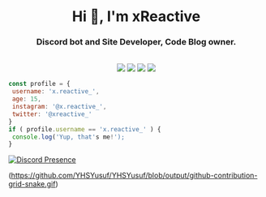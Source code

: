  <h1 align="center">Hi 👋, I'm xReactive</h1>
<h3 align="center">Discord bot and Site Developer, <a>Code Blog</a> owner.</h3>
<br>
<div align="center">
  <img src="https://img.shields.io/badge/-HTML-F06529?style=for-the-badge&logo=html5&logoColor=F06529&labelColor=000000">
  <img src="https://img.shields.io/badge/-CSS-2965F1?style=for-the-badge&logo=css3&logoColor=2965F1&labelColor=000000">
  <img src="https://img.shields.io/badge/-Javascript-F0DB4F?style=for-the-badge&logo=javascript&logoColor=F0DB4F&labelColor=000000">
  <img src="https://img.shields.io/badge/-Python-2965F1?style=for-the-badge&logo=python&logoColor=2965F1&labelColor=000000">
</div>

 ```javascript
const profile = {
  username: 'x.reactive_',
  age: 15,
  instagram: '@x.reactive_',
  twitter: '@xreactive_'
}
if ( profile.username == 'x.reactive_' ) {
  console.log('Yup, that's me!');
}
```

[![Discord Presence](https://lanyard.cnrad.dev/api/848526275059777566)](https://discord.com/users/848526275059777566)


(https://github.com/YHSYusuf/YHSYusuf/blob/output/github-contribution-grid-snake.gif)
